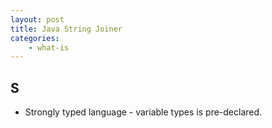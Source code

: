 ```yaml
---
layout: post
title: Java String Joiner
categories: 
    - what-is
---
```



## S
- Strongly typed language - variable types is pre-declared.
